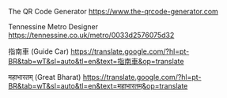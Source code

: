 The QR Code Generator
https://www.the-qrcode-generator.com

Tennessine Metro Designer
https://tennessine.co.uk/metro/0033d2576075d32

指南車
(Guide Car)
https://translate.google.com/?hl=pt-BR&tab=wT&sl=auto&tl=en&text=指南車&op=translate

महाभारतम्
(Great Bharat)
https://translate.google.com/?hl=pt-BR&tab=wT&sl=auto&tl=en&text=महाभारतम्&op=translate
